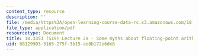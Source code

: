 ```yaml
---
content_type: resource
description: ''
file: /media/https%3A/open-learning-course-data-rc.s3.amazonaws.com/18-335j-introduction-to-numerical-methods-spring-2019/881299033165275f3b15ae8b172e6de8_MIT18_335JS19_lec2_supp.pdf
file_type: application/pdf
resourcetype: Document
title: 18.335J (S19) Lecture 2a - Some myths about floating-point arithmetic
uid: 88129903-3165-275f-3b15-ae8b172e6de8
---
```

